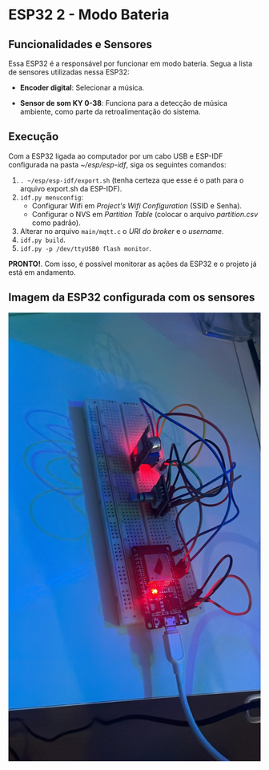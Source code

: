 # ESP32 2 - Modo Bateria

## Funcionalidades e Sensores

Essa ESP32 é a responsável por funcionar em modo bateria. Segua a lista de sensores utilizadas nessa ESP32:

- **Encoder digital**: Selecionar a música.
  
- **Sensor de som KY 0-38**: Funciona para a detecção de música ambiente, como parte da retroalimentação do sistema.

## Execução

Com a ESP32 ligada ao computador por um cabo USB e ESP-IDF configurada na pasta *~/esp/esp-idf*, siga os seguintes comandos:

1. ```. ~/esp/esp-idf/export.sh``` (tenha certeza que esse é o path para o arquivo export.sh da ESP-IDF).
2. ```idf.py menuconfig```:
    * Configurar Wifi em *Project's Wifi Configuration* (SSID e Senha).
    * Configurar o NVS em *Partition Table* (colocar o arquivo *partition.csv* como padrão).
3. Alterar no arquivo ```main/mqtt.c``` o *URI do broker* e o *username*.
3. ```idf.py build```.
4. ```idf.py -p /dev/ttyUSB0 flash monitor```.

**PRONTO!**. Com isso, é possível monitorar as ações da ESP32 e o projeto já está em andamento.

## Imagem da ESP32 configurada com os sensores

![Imagem ESP32 2](./esp2-imagem.jpeg)
